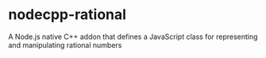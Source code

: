 # nodecpp-rational
A Node.js native C++ addon that defines a JavaScript class for representing and manipulating rational numbers
